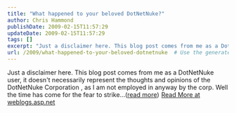 ```yaml
---
title: "What happened to your beloved DotNetNuke?"
author: Chris Hammond
publishDate: 2009-02-15T11:57:29
updateDate: 2009-02-15T11:57:29
tags: []
excerpt: "Just a disclaimer here. This blog post comes from me as a DotNetNuke user, it doesn't necessarily represent the thoughts and opinions of the DotNetNuke Corporation , as I am not employed in anyway by the corp. Well the time has come for the fear to strike...(read more)"
url: /2009/what-happened-to-your-beloved-dotnetnuke  # Use the generated URL with year
---
```

Just a disclaimer here. This blog post comes from me as a DotNetNuke user, it doesn't necessarily represent the thoughts and opinions of the DotNetNuke Corporation , as I am not employed in anyway by the corp. Well the time has come for the fear to strike...(<a href="https://weblogs.asp.net/christoc/archive/2009/02/15/what-happened-to-your-beloved-dotnetnuke.aspx">read more</a>)<img src="https://weblogs.asp.net/aggbug.aspx?PostID=6908458" width="1" height="1"> <a href="https://weblogs.asp.net/christoc/archive/2009/02/15/what-happened-to-your-beloved-dotnetnuke.aspx">Read More at weblogs.asp.net</a>
